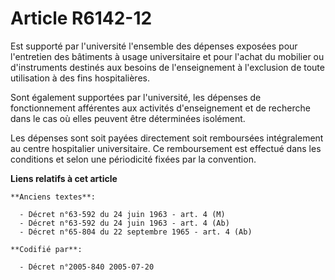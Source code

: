# Article R6142-12

Est supporté par l'université l'ensemble des dépenses exposées pour l'entretien des bâtiments à usage universitaire et pour
l'achat du mobilier ou d'instruments destinés aux besoins de l'enseignement à l'exclusion de toute utilisation à des fins
hospitalières.

Sont également supportées par l'université, les dépenses de fonctionnement afférentes aux activités d'enseignement et de
recherche dans le cas où elles peuvent être déterminées isolément.

Les dépenses sont soit payées directement soit remboursées intégralement au centre hospitalier universitaire. Ce
remboursement est effectué dans les conditions et selon une périodicité fixées par la convention.

**Liens relatifs à cet article**

	**Anciens textes**:

	  - Décret n°63-592 du 24 juin 1963 - art. 4 (M)
	  - Décret n°63-592 du 24 juin 1963 - art. 4 (Ab)
	  - Décret n°65-804 du 22 septembre 1965 - art. 4 (Ab)

	**Codifié par**:

	  - Décret n°2005-840 2005-07-20
